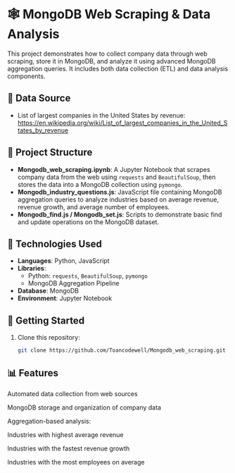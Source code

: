 # 🕸️ MongoDB Web Scraping & Data Analysis

This project demonstrates how to collect company data through web scraping, store it in MongoDB, and analyze it using advanced MongoDB aggregation queries. It includes both data collection (ETL) and data analysis components.
## 🔗 Data Source 
- List of largest companies in the United States by revenue: https://en.wikipedia.org/wiki/List_of_largest_companies_in_the_United_States_by_revenue
## 📁 Project Structure

- **Mongodb_web_scraping.ipynb**: A Jupyter Notebook that scrapes company data from the web using `requests` and `BeautifulSoup`, then stores the data into a MongoDB collection using `pymongo`.
- **Mongodb_industry_questions.js**: JavaScript file containing MongoDB aggregation queries to analyze industries based on average revenue, revenue growth, and average number of employees.
- **Mongodb_find.js / Mongodb_set.js**: Scripts to demonstrate basic find and update operations on the MongoDB dataset.

## 🧰 Technologies Used

- **Languages**: Python, JavaScript
- **Libraries**:
  - Python: `requests`, `BeautifulSoup`, `pymongo`
  - MongoDB Aggregation Pipeline
- **Database**: MongoDB
- **Environment**: Jupyter Notebook

## 🚀 Getting Started

1. Clone this repository:
   ```bash
   git clone https://github.com/Toancodewell/Mongodb_web_scraping.git
## 📊 Features
Automated data collection from web sources

MongoDB storage and organization of company data

Aggregation-based analysis:

Industries with highest average revenue

Industries with the fastest revenue growth

Industries with the most employees on average



